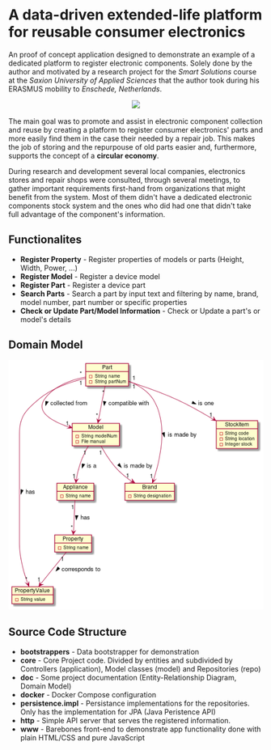 # A data-driven extended-life platform for reusable consumer electronics

An proof of concept application designed to demonstrate an example of a dedicated platform to register electronic components. Solely done by the author and motivated by a research project for the _Smart Solutions_ course at the _Saxion University of Applied Sciences_ that the author took during his ERASMUS mobility to _Enschede, Netherlands_.

<p align="center" >
  <img width="500" src="https://www.dsif.nl/wp-content/uploads/2021/02/1200px-Saxion_University_of_Applied_Sciences_logo.svg-1-768x301.png" />
</p>


The main goal was to promote and assist in electronic component collection and reuse by creating a platform to register consumer electronics' parts and more easily find them in the case their needed by a repair job. This makes the job of storing and the repurpouse of old parts easier and, furthermore, supports the concept of a **circular economy**.

During research and development several local companies, electronics stores and repair shops were consulted, through several meetings, to gather important requirements first-hand from organizations that might benefit from the system. Most of them didn't have a dedicated electronic components stock system and the ones who did had one that didn't take full advantage of the component's information.

## Functionalites

* **Register Property** - Register properties of models or parts (Height, Width, Power, ...)
* **Register Model** - Register a device model
* **Register Part** - Register a device part
* **Search Parts** - Search a part by input text and filtering by name, brand, model number, part number or specific properties
* **Check or Update Part/Model Information** - Check or Update a part's or model's details

## Domain Model

![Domain Model](doc/domain_model.png)

## Source Code Structure

* **bootstrappers** - Data bootstrapper for demonstration  
* **core** - Core Project code. Divided by entities and subdivided by Controllers (application), Model classes (model) and Repositories (repo)  
* **doc** - Some project documentation (Entity-Relationship Diagram, Domain Model)  
* **docker** - Docker Compose configuration  
* **persistence.impl** - Persistance implementations for the repositories. Only has the implementation for JPA (Java Peristence API)  
* **http** - Simple API server that serves the registered information.  
* **www** - Barebones front-end to demonstrate app functionality done with plain HTML/CSS and pure JavaScript  
